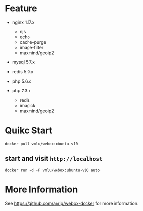 # Feature

-   nginx    1.17.x

    -   njs
    -   echo
    -   cache-purge
    -   image-filter
    -   maxmind/geoip2

-   mysql    5.7.x

-   redis    5.0.x

-   php      5.6.x
-   php      7.3.x

    -   redis
    -   imagick
    -   maxmind/geoip2

# Quikc Start

```shell
docker pull vmlu/webox:ubuntu-v10
```

## start and visit `http://localhost`

```shell
docker run -d -P vmlu/webox:ubuntu-v10 auto
```

# More Information

See https://github.com/anrip/webox-docker for more information.
